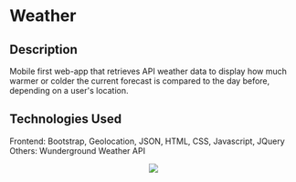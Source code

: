 # Weather

## Description

Mobile first web-app that retrieves API weather data to display how much warmer or colder the current forecast is compared to the day before, depending on a user's location.

## Technologies Used

Frontend: Bootstrap, Geolocation, JSON, HTML, CSS, Javascript, JQuery <br>
Others: Wunderground Weather API

<p align="center">
  <img src="https://cloud.githubusercontent.com/assets/10625343/19733277/662a62a4-9b58-11e6-9991-b65e49456468.PNG"/>
</p>
